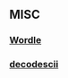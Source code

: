 ## MISC
### [Wordle](https://github.com/Sakuya133/HCS-Internal-Selection-2025/blob/main/Misc/Wordle) 
### [decodescii](https://github.com/Sakuya133/HCS-Internal-Selection-2025/blob/main/Misc/decodescii)
